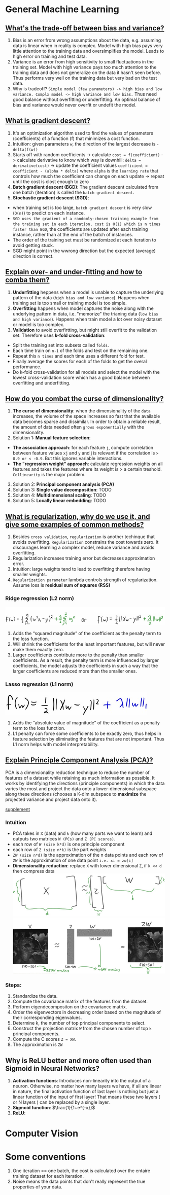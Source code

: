 # General Machine Learning
## [What's the trade-off between bias and variance?](https://towardsdatascience.com/understanding-the-bias-variance-tradeoff-165e6942b229)
1. Bias is an error from wrong assumptions about the data, e.g. assuming data is linear when in reality is complex. Model with high bias pays very little attention to the training data and oversimplifies the model. Leads to high error on training and test data.
2. Variance is an error from high sensitivity to small fluctuations in the training set. Model with high variance pays too much attention to the training data and does not generalize on the data it hasn't seen before. Thus performs very well on the training data but very bad on the test data.
3. Why is tradeoff? `Simple model (few parameters) -> high bias and low variance. Complx model -> high variance and low bias.` Thus need good balance without overfitting or underfitting. An optimal balance of bias and variance would never overfit or undefit the model.

## [What is gradient descent?](https://machinelearningmastery.com/gradient-descent-for-machine-learning/)
1. It's an optimization algorithm used to find the values of parameters (coefficients) of a function (f) that minimizes a cost function.
2. Intuition: given parameters `w`, the direction of the largest decrease is `-delta(f(w))`
3. Starts off with random coefficients -> calculate `cost = f(coefficient)` -> calculate derivative to know which way is downhill: `delta = derivative(cost)` -> update the coefficient values `coefficient = coefficient - (alpha * delta)` where `alpha` is the `learning rate` that controls how much the coefficient can change on each update -> repeat until the cost is clost enough to zero
4. **Batch gradient descent (BGD)**: The gradient descent calculated from one batch (iteration) is called the `batch gradient descent`.
5. **Stochastic gradient descent (SGD)**:
- when training set is too large, `batch gradient descent` is very slow (`O(n)`) to predict on each instance.
- `SGD uses the gradient of a randomly-chosen training example from the training set in each iteration, cost is O(1) which is n times faster than BGD`, the coefficients are updated after each training instance, rather than at the end of the batch of instances.
- The order of the training set must be randomized at each iteration to avoid getting stuck.
- SGD might point in the wwrong direction but the expected (average) direction is correct.

## [Explain over- and under-fitting and how to comba them?](https://towardsdatascience.com/overfitting-vs-underfitting-a-complete-example-d05dd7e19765)
1. **Underfitting** heppens when a model is unable to capture the underlying pattern of the data (`high bias and low variance`). Happens when training set is too small or training model is too simple.
2. **Overfitting** happens when model captures the noise along with the underlying pattern in data, i.e. "memorize" the trianing data (`low bias and high variance`). Happens when train model a lot over noisy dataset or model is too complex.
3. **Validation** to avoid overfirtting, but might still overfit to the validation set. Therefore uses **k-fold cross-validation**: 
- Split the training set into subsets called `folds`.
- Each time train on `n-1` of the folds and test on the remaining one.
- Repeat this `n times` and each time uses a different fold for test.
- Finally average the scores for each of the folds to get the overal performance.
- Do k-fold cross-validation for all models and select the model with the lowest cross-validation score which has a good balance between overfitting and underfitting.

## [How do you combat the curse of dimensionality?](https://towardsdatascience.com/why-and-how-to-get-rid-of-the-curse-of-dimensionality-right-with-breast-cancer-dataset-7d528fb5f6c0)
1. **The curse of dimensionality**: when the dimensionality of the `data` increases, the volume of the space increases so fast that the available data becomes sparse and dissimilar. In order to obtain a reliable result, the amount of data needed often `grows exponentially` with the dimensionality. 
2. Solution 1: **Manual feature selection**:
- **The association approach**: for each feature `j`, compute correlation between feature values `xj` and `y` and j is relevant if the correlation is `> 0.9 or < -0.9`. But this ignores variable interactions.
- **The "regression weight" approach**: calculate regression weights on all features and takes the features where its weight is > a certain treshold. `Collinearity` is the major problem.
3. Solution 2: **Principal component analysis (PCA)**
4. Solution 3: **Single value decomposition**: TODO
5. Solution 4: **Multidimensional scaling**: TODO
6. Solution 5: **Locally linear embedding**: TODO

## [What is regularization, why do we use it, and give some examples of common methods?](https://towardsdatascience.com/regularization-in-machine-learning-76441ddcf99a)
1. Besides `cross validation`,  `regularization` is another techinque that avoids overfitting. `Regularization` constrains the cost towards zero. It discourages learning a complex model, reduce variance and avoids overfitting.
2. Regularization increases training error but decreases approximation error.
3. Intuition: large weights tend to lead to overfitting therefore having smaller weights.
4. `Regularization parameter` lambda controls strength of regularization.
Assume loss is **residual sum of squares (RSS)**
### Ridge regression (L2 norm)
![](l2-norm.jpg)
1. Adds the “squared magnitude” of the coefficient as the penalty term to the loss function.
2. Will shrink the coefficients for the least important features, but will never make them exactly zero. 
3. Larger coefficients contribute more to the penalty than smaller coefficients. As a result, the penalty term is more influenced by larger coefficients, the model adjusts the coefficients in such a way that the larger coefficients are reduced more than the smaller ones.

### Lasso regression (L1 norm)
![](l1-norm.jpg)
1. Adds the “absolute value of magnitude” of the coefficient as a penalty term to the loss function.
2. L1 penalty can force some coefficients to be exactly zero, thus helps in feature selection by eliminating the features that are not important. Thus L1 norm helps with model interpretability.

## [Explain Principle Component Analysis (PCA)?](https://towardsdatascience.com/a-one-stop-shop-for-principal-component-analysis-5582fb7e0a9c)
PCA is a dimensionality reduction technique to reduce the number of features of a dataset while retaining as much information as possible. It works by identifying the directions (principle components) in which the data varies the most and project the data onto a lower-dimensional subspace along these directions (chooses a K-dim subspace to **maximize** the projected variance and project data onto it).

[supplement](http://www.cs.toronto.edu/~rahulgk/courses/csc311_f22/lectures/lec09_annotated_alicegao.pdf)
### Intuition
- PCA takes in `X` (data) and `k` (how many  parts we want to learn) and outputs two matrices `W (PCs)` and `Z (PC scores)`.
- each row of `W (size k*d)` is one principle component
- each row of `Z (size n*k)` is the part weights
- `ZW (size n*d)` is the approximation of the n data points and each row of `ZW` is the approximation of one data point `i.e. xi = zw[i]`
- **Dimensionality reduction**: replace `X` with lower dimensional `Z`, if `k << d` then compress data
  ![](PCA.jpg)  ![](PCA2.jpg)
  
### Steps:
1. Standardize the data.
2. Compute the covariance matrix of the features from the dataset.
3. Perform eigendecompositon on the covariance matrix.
4. Order the eigenvectors in decreasing order based on the magnitude of their corresponding eigenvalues.
5. Determine k, the number of top principal components to select.
6. Construct the projection matrix `W` from the chosen number of top `k` principal components.
7. Compute the C scores `Z = XW`.
8. The approximation is `ZW`

## Why is ReLU better and more often used than Sigmoid in Neural Networks?
1. **Activation functions**: Introduces non-linearity into the output of a neuron. Otherwise, no matter how many layers we have, if all are linear in nature, the final activation function of last layer is nothing but just a linear function of the input of first layer! That means these two layers ( or N layers ) can be replaced by a single layer.
2. **Sigmoid function**: $\frac{1}{1+e^{-x}}$
3. **ReLU**: 
# Computer Vision


# Some conventions
1. One iteration == one batch, the cost is calculated over the entaire training dataset for each iteration.
2. Noise means the data points that don't really represent the true properties of your data.
